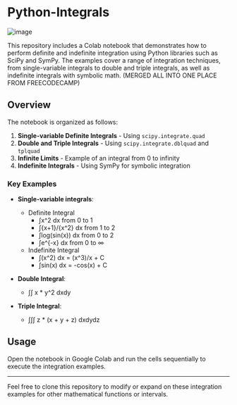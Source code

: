 # Python-Integrals

![image](https://github.com/user-attachments/assets/a75b06bd-9601-43f4-864b-f8aac1397ecc)

This repository includes a Colab notebook that demonstrates how to perform definite and indefinite integration using Python libraries such as SciPy and SymPy. The examples cover a range of integration techniques, from single-variable integrals to double and triple integrals, as well as indefinite integrals with symbolic math. (MERGED ALL INTO ONE PLACE FROM FREECODECAMP)

## Overview

The notebook is organized as follows:

1. **Single-variable Definite Integrals** - Using `scipy.integrate.quad`
2. **Double and Triple Integrals** - Using `scipy.integrate.dblquad` and `tplquad`
3. **Infinite Limits** - Example of an integral from 0 to infinity
4. **Indefinite Integrals** - Using SymPy for symbolic integration

### Key Examples

- **Single-variable integrals**:
  - Definite Integral
    - ∫x^2 dx from 0 to 1
    - ∫{x+1}/{x^2} dx from 1 to 2
    - ∫log(sin(x)) dx from 0 to 2
    - ∫e^{-x} dx from 0 to ∞
  - Indefinite Integral
    - ∫(x^2) dx = (x^3)/x + C
    - ∫sin(x) dx = -cos(x) + C
    
- **Double Integral**:
  - ∫∫ x * y^2 dxdy
    
- **Triple Integral**:
  - ∫∫∫ z * (x + y + z) dxdydz

## Usage

Open the notebook in Google Colab and run the cells sequentially to execute the integration examples.

---

Feel free to clone this repository to modify or expand on these integration examples for other mathematical functions or intervals.
